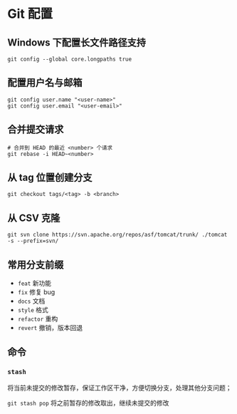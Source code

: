 # Git 配置

## Windows 下配置长文件路径支持

```shell
git config --global core.longpaths true
```

## 配置用户名与邮箱

```shell
git config user.name "<user-name>"
git config user.email "<user-email>"
```

## 合并提交请求

```shell
# 合并到 HEAD 的最近 <number> 个请求
git rebase -i HEAD~<number>
```

## 从 tag 位置创建分支

`git checkout tags/<tag> -b <branch>`

## 从 CSV 克隆

`git svn clone https://svn.apache.org/repos/asf/tomcat/trunk/ ./tomcat -s --prefix=svn/`

## 常用分支前缀

* `feat` 新功能
* `fix` 修复 bug
* `docs` 文档
* `style` 格式
* `refactor` 重构
* `revert` 撤销，版本回退

## 命令

### `stash` 

将当前未提交的修改暂存，保证工作区干净，方便切换分支，处理其他分支问题；

`git stash pop` 将之前暂存的修改取出，继续未提交的修改

